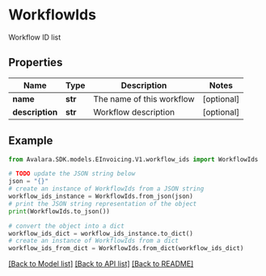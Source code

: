 # WorkflowIds

Workflow ID list

## Properties

Name | Type | Description | Notes
------------ | ------------- | ------------- | -------------
**name** | **str** | The name of this workflow | [optional] 
**description** | **str** | Workflow description | [optional] 

## Example

```python
from Avalara.SDK.models.EInvoicing.V1.workflow_ids import WorkflowIds

# TODO update the JSON string below
json = "{}"
# create an instance of WorkflowIds from a JSON string
workflow_ids_instance = WorkflowIds.from_json(json)
# print the JSON string representation of the object
print(WorkflowIds.to_json())

# convert the object into a dict
workflow_ids_dict = workflow_ids_instance.to_dict()
# create an instance of WorkflowIds from a dict
workflow_ids_from_dict = WorkflowIds.from_dict(workflow_ids_dict)
```
[[Back to Model list]](../README.md#documentation-for-models) [[Back to API list]](../README.md#documentation-for-api-endpoints) [[Back to README]](../README.md)


